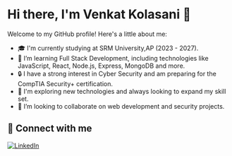 # Hi there, I'm Venkat Kolasani 👋

Welcome to my GitHub profile! Here's a little about me:

- 🎓 I'm currently studying at SRM University,AP (2023 - 2027).
- 🌱 I’m learning Full Stack Development, including technologies like JavaScript, React, Node.js, Express, MongoDB and more.
- 🔒 I have a strong interest in Cyber Security and am preparing for the CompTIA Security+ certification.
- 🚀 I'm exploring new technologies and always looking to expand my skill set.
- 🤝 I’m looking to collaborate on web development and security projects.

## 🔗 Connect with me

[![LinkedIn](https://img.shields.io/badge/LinkedIn-0077B5?style=for-the-badge&logo=linkedin&logoColor=white)](https://linkedin.com/in/kolasani-venkat/)


<!-- Add more sections as needed -->
